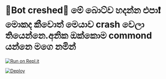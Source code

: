 
<h1>🐺Bot creshed🐺 මේ බොට්ව හදන්න එපා❗ මොකද කීවොත් මෙයාව crash වෙලා තියෙන්නෙ.අනික ඔක්කොම commond යන්නෙ මගෙ නමින්</h1>

[![Run on Repl.it](https://repl.it/badge/github/quiec/whatsAlfa)](https://replit.com/@phaticusthiccy/WhatsAsena-QR)

[![Deploy](https://www.herokucdn.com/deploy/button.svg)](https://heroku.com/deploy?template=)

